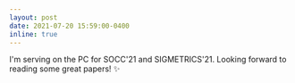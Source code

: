 ```yaml
---
layout: post
date: 2021-07-20 15:59:00-0400
inline: true
---
```


I'm serving on the PC for SOCC'21 and SIGMETRICS'21.  Looking forward to reading some great papers! :sparkles:
